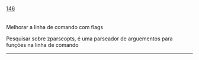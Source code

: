 [146](https://github.com/guilhermeprokisch/ideias/issues/146) 
###### 

Melhorar a linha de comando com flags


Pesquisar sobre zparseopts, é uma parseador de arguementos para funções na linha de comando

-------------------------------------------------------------------------------

